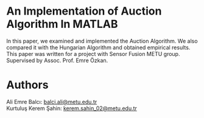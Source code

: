 # An Implementation of Auction Algorithm In MATLAB 
In this paper, we examined and implemented the Auction Algorithm. We also compared it with the Hungarian Algorithm and obtained empirical results.
This paper was written for a project with Sensor Fusion METU group. <br />
Supervised by Assoc. Prof. Emre Özkan. <br />

# Authors
Ali Emre Balcı: balci.ali@metu.edu.tr <br />
Kurtuluş Kerem Şahin: kerem.sahin_02@metu.edu.tr


